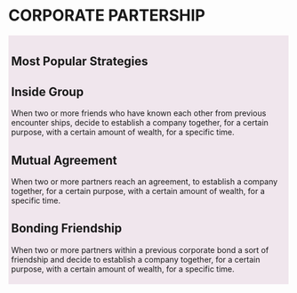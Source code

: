 <!DOCTYPE html>
<html>
<head>
<style>
.all-browsers {
  margin: 0;
  padding: 5px;
  background-color: #F0E6ED;
  
}

.all-browsers > h1, .browser {
  margin: 10px;
  padding: 5px;
  
}

.browser {
  background: #FBF9FB;
  
}

.browser > h2, p {
  margin: 4px;
  font-size: 90%;

}

</style>
</head>
<body>

<h1>CORPORATE PARTERSHIP</h1>

<article class="all-browsers">
  <h1>Most Popular Strategies</h1>
  <article class="browser">
    <h2>Inside Group</h2>
    <p>When two or more friends who have known each other from previous encounter ships, decide to establish a company together, for a certain purpose, with a certain amount of wealth, for a specific time.</p>
  </article>
  <article class="browser">
    <h2>Mutual Agreement</h2>
    <p>When two or more partners reach an agreement, to establish a company together, for a certain purpose, with a certain amount of wealth, for a specific time.</p>
  </article>
  <article class="browser">
    <h2>Bonding Friendship</h2>
    <p>When two or more partners within a previous corporate bond a sort of friendship and decide to establish a company together, for a certain purpose, with a certain amount of wealth, for a specific time.</p>
  </article>
</article>

</body>
</html>

